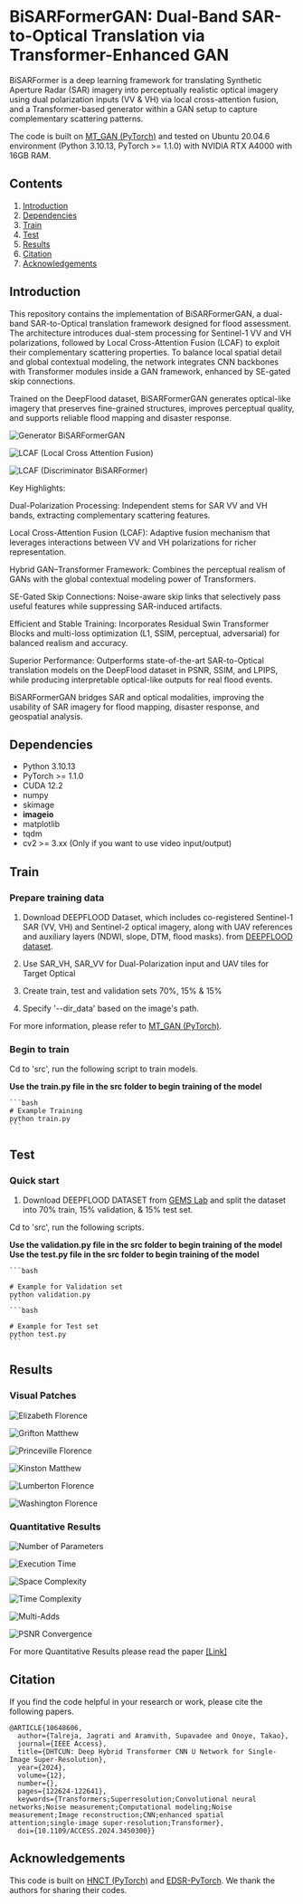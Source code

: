 # BiSARFormerGAN: Dual-Band SAR-to-Optical Translation via Transformer-Enhanced GAN
BiSARFormer is a deep learning framework for translating Synthetic Aperture Radar (SAR) imagery into perceptually realistic optical imagery using dual polarization inputs (VV &amp; VH) via local cross-attention fusion, and a Transformer-based generator within a GAN setup to capture complementary scattering patterns. 


The code is built on [MT_GAN (PyTorch)](https://github.com/NUAA-RS/MT_GAN) and tested on Ubuntu 20.04.6 environment (Python 3.10.13, PyTorch >= 1.1.0) with NVIDIA RTX A4000 with 16GB RAM. 
## Contents
1. [Introduction](#introduction)
2. [Dependencies](#dependencies)
3. [Train](#train)
4. [Test](#test)
5. [Results](#results)
6. [Citation](#citation)
7. [Acknowledgements](#acknowledgements)

## Introduction

This repository contains the implementation of BiSARFormerGAN, a dual-band SAR-to-Optical translation framework designed for flood assessment. The architecture introduces dual-stem processing for Sentinel-1 VV and VH polarizations, followed by Local Cross-Attention Fusion (LCAF) to exploit their complementary scattering properties. To balance local spatial detail and global contextual modeling, the network integrates CNN backbones with Transformer modules inside a GAN framework, enhanced by SE-gated skip connections.

Trained on the DeepFlood dataset, BiSARFormerGAN generates optical-like imagery that preserves fine-grained structures, improves perceptual quality, and supports reliable flood mapping and disaster response.

![Generator BiSARFormerGAN](./Figures/BiSARFormer_Generator.PNG)

![LCAF (Local Cross Attention Fusion)](./Figures/LCAF.PNG)

![LCAF (Discriminator BiSARFormer)](./Figures/BiSARFormer_Discriminator.PNG)


Key Highlights:

Dual-Polarization Processing: Independent stems for SAR VV and VH bands, extracting complementary scattering features.

Local Cross-Attention Fusion (LCAF): Adaptive fusion mechanism that leverages interactions between VV and VH polarizations for richer representation.

Hybrid GAN–Transformer Framework: Combines the perceptual realism of GANs with the global contextual modeling power of Transformers.

SE-Gated Skip Connections: Noise-aware skip links that selectively pass useful features while suppressing SAR-induced artifacts.

Efficient and Stable Training: Incorporates Residual Swin Transformer Blocks and multi-loss optimization (L1, SSIM, perceptual, adversarial) for balanced realism and accuracy.

Superior Performance: Outperforms state-of-the-art SAR-to-Optical translation models on the DeepFlood dataset in PSNR, SSIM, and LPIPS, while producing interpretable optical-like outputs for real flood events.

BiSARFormerGAN bridges SAR and optical modalities, improving the usability of SAR imagery for flood mapping, disaster response, and geospatial analysis.

## Dependencies
* Python 3.10.13
* PyTorch >= 1.1.0
* CUDA 12.2
* numpy
* skimage
* **imageio**
* matplotlib
* tqdm
* cv2 >= 3.xx (Only if you want to use video input/output)

## Train
### Prepare training data 

1. Download DEEPFLOOD Dataset, which includes co-registered Sentinel-1 SAR (VV, VH) and Sentinel-2 optical imagery, along with UAV references and auxiliary layers (NDWI, slope, DTM, flood masks). from [DEEPFLOOD dataset](https://figshare.com/articles/dataset/DEEPFLOOD_DATASET_High-Resolution_Dataset_for_Accurate_Flood_Mappingand_Segmentation/28328339).

2. Use SAR_VH, SAR_VV  for Dual-Polarization input and UAV tiles for Target Optical

3. Create train, test and validation sets 70%, 15% & 15%

4. Specify '--dir_data' based on the image's path. 

For more information, please refer to [MT_GAN (PyTorch)](https://github.com/NUAA-RS/MT_GAN).

### Begin to train

Cd to 'src', run the following script to train models.

 **Use the train.py file in the src folder to begin training of the model**

    ```bash
    # Example Training
    python train.py 
    ```
## Test
### Quick start
1. Download DEEPFLOOD DATASET from [GEMS Lab](https://figshare.com/articles/dataset/DEEPFLOOD_DATASET_High-Resolution_Dataset_for_Accurate_Flood_Mappingand_Segmentation/28328339) and split the dataset into 70% train, 15% validation, & 15% test set.


Cd to 'src', run the following scripts.

 **Use the validation.py file in the src folder to begin training of the model**
 **Use the test.py file in the src folder to begin training of the model**

    ```bash
    
    # Example for Validation set
    python validation.py  
    ```
    ```bash
    
    # Example for Test set
    python test.py  
    ```


## Results
### Visual Patches

![Elizabeth Florence](./Figures/Elizabeth_Florence.PNG)

![Grifton Matthew](./Figures/Grifton_Matthew.PNG)

![Princeville Florence](./Figures/Princeville_Matthew.PNG)

![Kinston Matthew](./Figures/Kinston_Matthew.PNG)

![Lumberton Florence](./Figures/Lumberton_Florence.PNG)

![Washington Florence](./Figures/Washington_Florence.PNG)

### Quantitative Results

![Number of Parameters](./Figures/Parameters.PNG)

![Execution Time](./Figures/Execution_Time.PNG)

![Space Complexity](./Figures/Space_complexity.PNG)

![Time Complexity](./Figures/Time_complexity.PNG)

![Multi-Adds](./Figures/Multi-Addds.PNG)

![PSNR Convergence](./Figures/Convergence.PNG)

For more Quantitative Results please read the paper [[Link]](https://ieeexplore.ieee.org/stamp/stamp.jsp?arnumber=10648606&tag=1)

## Citation
If you find the code helpful in your research or work, please cite the following papers.
```
@ARTICLE{10648606,
  author={Talreja, Jagrati and Aramvith, Supavadee and Onoye, Takao},
  journal={IEEE Access}, 
  title={DHTCUN: Deep Hybrid Transformer CNN U Network for Single-Image Super-Resolution}, 
  year={2024},
  volume={12},
  number={},
  pages={122624-122641},
  keywords={Transformers;Superresolution;Convolutional neural networks;Noise measurement;Computational modeling;Noise measurement;Image reconstruction;CNN;enhanced spatial attention;single-image super-resolution;Transformer},
  doi={10.1109/ACCESS.2024.3450300}}

```

## Acknowledgements
This code is built on [HNCT (PyTorch)](https://github.com/lhjthp/HNCT/tree/main) and [EDSR-PyTorch](https://github.com/thstkdgus35/EDSR-PyTorch). We thank the authors for sharing their codes.
